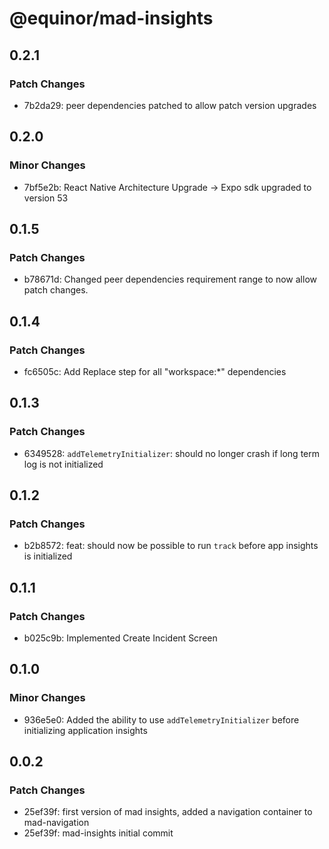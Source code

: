 # @equinor/mad-insights

## 0.2.1

### Patch Changes

- 7b2da29: peer dependencies patched to allow patch version upgrades

## 0.2.0

### Minor Changes

- 7bf5e2b: React Native Architecture Upgrade -> Expo sdk upgraded to version 53

## 0.1.5

### Patch Changes

- b78671d: Changed peer dependencies requirement range to now allow patch changes.

## 0.1.4

### Patch Changes

- fc6505c: Add Replace step for all "workspace:\*" dependencies

## 0.1.3

### Patch Changes

- 6349528: `addTelemetryInitializer`: should no longer crash if long term log is not initialized

## 0.1.2

### Patch Changes

- b2b8572: feat: should now be possible to run `track` before app insights is initialized

## 0.1.1

### Patch Changes

- b025c9b: Implemented Create Incident Screen

## 0.1.0

### Minor Changes

- 936e5e0: Added the ability to use `addTelemetryInitializer` before initializing application
  insights

## 0.0.2

### Patch Changes

- 25ef39f: first version of mad insights, added a navigation container to mad-navigation
- 25ef39f: mad-insights initial commit
